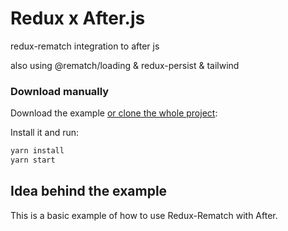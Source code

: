 # Redux x After.js

redux-rematch integration to after js

also using @rematch/loading & redux-persist & tailwind

### Download manually

Download the example [or clone the whole project](https://github.com/jaredpalmer/after.js.git):

Install it and run:

```bash
yarn install
yarn start
```

## Idea behind the example

This is a basic example of how to use Redux-Rematch with After.
